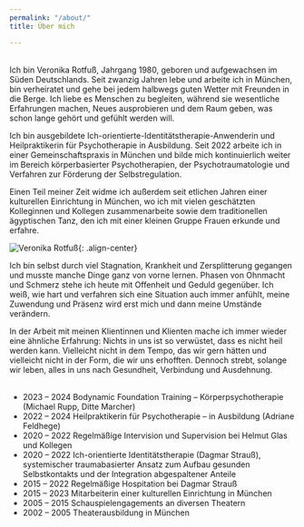 ```yaml
---
permalink: "/about/"
title: Über mich

---
```

<br>
Ich bin Veronika Rotfuß, Jahrgang 1980, geboren und aufgewachsen im Süden Deutschlands. Seit zwanzig Jahren lebe und arbeite ich in München, bin verheiratet und gehe bei jedem halbwegs guten Wetter mit Freunden in die Berge. Ich liebe es Menschen zu begleiten, während sie wesentliche Erfahrungen machen, Neues ausprobieren und dem Raum geben, was schon lange gehört und gefühlt werden will.

Ich bin ausgebildete Ich-orientierte-Identitätstherapie-Anwenderin und Heilpraktikerin für Psychotherapie in Ausbildung. Seit 2022 arbeite ich in einer Gemeinschaftspraxis in München und bilde mich kontinuierlich weiter im Bereich körperbasierter Psychotherapien, der Psychotraumatologie und Verfahren zur Förderung der Selbstregulation.

Einen Teil meiner Zeit widme ich außerdem seit etlichen Jahren einer kulturellen Einrichtung in München, wo ich mit vielen geschätzten Kolleginnen und Kollegen zusammenarbeite sowie dem traditionellen ägyptischen Tanz, den ich mit einer kleinen Gruppe Frauen erkunde und erfahre.

![Veronika Rotfuß](/website/assets/images/veronika.jpg){: .align-center}

Ich bin selbst durch viel Stagnation, Krankheit und Zersplitterung gegangen und musste manche Dinge ganz von vorne lernen. Phasen von Ohnmacht und Schmerz stehe ich heute mit Offenheit und Geduld gegenüber. Ich weiß, wie hart und verfahren sich eine Situation auch immer anfühlt, meine Zuwendung und Präsenz wird erst mich und dann meine Umstände verändern. 

In der Arbeit mit meinen Klientinnen und Klienten mache ich immer wieder eine ähnliche Erfahrung: Nichts in uns ist so verwüstet, dass es nicht heil werden kann. Vielleicht nicht in dem Tempo, das wir gern hätten und vielleicht nicht in der Form, die wir uns erhofften. Dennoch strebt, solange wir leben, alles in uns nach Gesundheit, Verbindung und Ausdehnung.  
<br>

* 2023 – 2024 Bodynamic Foundation Training – Körperpsychotherapie   (Michael Rupp, Ditte Marcher)
* 2022 – 2024 Heilpraktikerin für Psychotherapie – in Ausbildung (Adriane Feldhege)
* 2020 – 2022 Regelmäßige Intervision und Supervision bei Helmut Glas und Kollegen
* 2020 – 2022 Ich-orientierte Identitätstherapie (Dagmar Strauß), systemischer traumabasierter Ansatz zum Aufbau gesunden Selbstkontakts und der Integration abgespaltener Anteile
* 2015 – 2022 Regelmäßige Hospitation bei Dagmar Strauß
* 2015 – 2023 Mitarbeiterin einer kulturellen Einrichtung in München
* 2005 – 2015 Schauspielengagements an diversen Theatern
* 2002 – 2005 Theaterausbildung in München